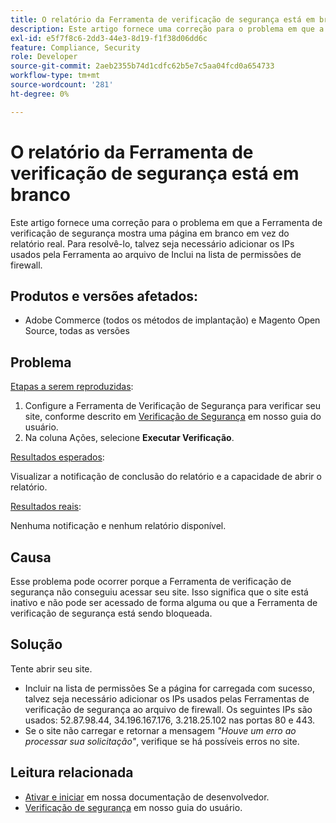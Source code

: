 ```yaml
---
title: O relatório da Ferramenta de verificação de segurança está em branco
description: Este artigo fornece uma correção para o problema em que a Ferramenta de verificação de segurança mostra uma página em branco em vez do relatório real. Para resolvê-lo, talvez seja necessário adicionar os IPs usados pela Ferramenta ao arquivo de Inclui na lista de permissões de firewall.
exl-id: e5f7f8c6-2dd3-44e3-8d19-f1f38d06dd6c
feature: Compliance, Security
role: Developer
source-git-commit: 2aeb2355b74d1cdfc62b5e7c5aa04fcd0a654733
workflow-type: tm+mt
source-wordcount: '281'
ht-degree: 0%

---
```


# O relatório da Ferramenta de verificação de segurança está em branco

Este artigo fornece uma correção para o problema em que a Ferramenta de verificação de segurança mostra uma página em branco em vez do relatório real. Para resolvê-lo, talvez seja necessário adicionar os IPs usados pela Ferramenta ao arquivo de Inclui na lista de permissões de firewall.

## Produtos e versões afetados:

* Adobe Commerce (todos os métodos de implantação) e Magento Open Source, todas as versões

## Problema

<u>Etapas a serem reproduzidas</u>:

1. Configure a Ferramenta de Verificação de Segurança para verificar seu site, conforme descrito em [Verificação de Segurança](https://experienceleague.adobe.com/en/docs/commerce-admin/systems/security/security-scan) em nosso guia do usuário.
1. Na coluna Ações, selecione **Executar Verificação**.

<u>Resultados esperados</u>:

Visualizar a notificação de conclusão do relatório e a capacidade de abrir o relatório.

<u>Resultados reais</u>:

Nenhuma notificação e nenhum relatório disponível.

## Causa

Esse problema pode ocorrer porque a Ferramenta de verificação de segurança não conseguiu acessar seu site. Isso significa que o site está inativo e não pode ser acessado de forma alguma ou que a Ferramenta de verificação de segurança está sendo bloqueada.

## Solução

Tente abrir seu site.

* Incluir na lista de permissões Se a página for carregada com sucesso, talvez seja necessário adicionar os IPs usados pelas Ferramentas de verificação de segurança ao arquivo de firewall. Os seguintes IPs são usados: 52.87.98.44, 34.196.167.176, 3.218.25.102 nas portas 80 e 443.
* Se o site não carregar e retornar a mensagem *&quot;Houve um erro ao processar sua solicitação&quot;*, verifique se há possíveis erros no site.

## Leitura relacionada

* [Ativar e iniciar](https://experienceleague.adobe.com/en/docs/commerce-cloud-service/user-guide/launch/overview) em nossa documentação de desenvolvedor.
* [Verificação de segurança](https://experienceleague.adobe.com/en/docs/commerce-admin/systems/security/security-scan) em nosso guia do usuário.

